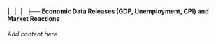 #### |   |   |   ├── Economic Data Releases (GDP, Unemployment, CPI) and Market Reactions

*Add content here*